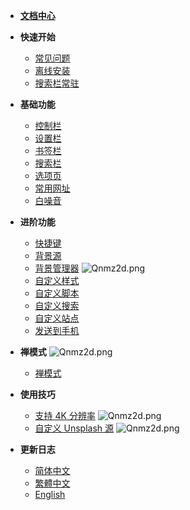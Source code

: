* [**文档中心**](Home.md)

* **快速开始**
  * [常见问题](常见问题)
  * [离线安装](离线安装)
  * [搜索栏常驻](https://github.com/Kenshin/simptab/issues/82)
  
* **基础功能**
  * [控制栏](控制栏)
  * [设置栏](设置栏)
  * [书签栏](书签栏)
  * [搜索栏](书签栏?id=快捷搜索栏)
  * [选项页](选项页)
  * [常用网址](常用网址)
  * [白噪音](白噪音)

* **进阶功能**
  * [快捷键](快捷键)
  * [背景源](背景源)
  * [背景管理器](背景管理器) ![Qnmz2d.png](https://s2.ax1x.com/2019/12/02/Qnmz2d.png)
  * [自定义样式](选项页?id=自定义样式)
  * [自定义脚本](选项页?id=自定义脚本)
  * [自定义搜索](选项页?id=自定义搜索)
  * [自定义站点](常用网址?id=自定义)
  * [发送到手机](发送到手机)

* **禅模式** ![Qnmz2d.png](https://s2.ax1x.com/2019/12/02/Qnmz2d.png)
  * [禅模式](禅模式)

* **使用技巧**
  * [支持 4K 分辨率](显示%204K%20分辨率的背景源)  ![Qnmz2d.png](https://s2.ax1x.com/2019/12/02/Qnmz2d.png)
  * [自定义 Unsplash 源](背景源?id=自定义Unsplash源)  ![Qnmz2d.png](https://s2.ax1x.com/2019/12/02/Qnmz2d.png)

* **更新日志**
  * [简体中文](CHANGELOG)
  * [繁體中文](CHANGELOG.tw)
  * [English](CHANGELOG.en)

